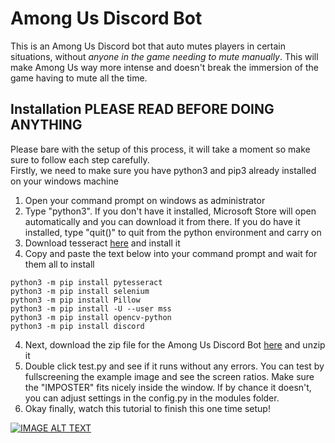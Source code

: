 # Among Us Discord Bot

This is an Among Us Discord bot that auto mutes players in certain situations, without *anyone in the game needing to mute manually*. This will make Among Us way more intense and doesn't break the immersion of the game having to mute all the time.

## Installation PLEASE READ BEFORE DOING ANYTHING

Please bare with the setup of this process, it will take a moment so make sure to follow each step carefully. <br />
Firstly, we need to make sure you have python3 and pip3 already installed on your windows machine

1) Open your command prompt on windows as administrator
2) Type "python3". If you don't have it installed, Microsoft Store will open automatically and you can download it from there. If you do have it installed, type "quit()" to quit from the python environment and carry on
3) Download tesseract <a href="https://digi.bib.uni-mannheim.de/tesseract/tesseract-ocr-w64-setup-v5.0.0-alpha.20200328.exe" download>here</a> and install it
3) Copy and paste the text below into your command prompt and wait for them all to install

``` 
python3 -m pip install pytesseract
python3 -m pip install selenium
python3 -m pip install Pillow
python3 -m pip install -U --user mss
python3 -m pip install opencv-python
python3 -m pip install discord
```

4) Next, download the zip file for the Among Us Discord Bot <a href="https://github.com/alpharaoh/AmongUsBot/releases/download/v01/AmongUsBot.zip" download>here</a> and unzip it
5) Double click test.py and see if it runs without any errors. You can test by fullscreening the example image and see the screen ratios. Make sure the "IMPOSTER" fits nicely inside the window. If by chance it doesn't, you can adjust settings in the config.py in the modules folder.
5) Okay finally, watch this tutorial to finish this one time setup! 


[![IMAGE ALT TEXT](https://i.imgur.com/VgEd7qa.jpg)](https://www.youtube.com/watch?v=TrBBLbwmQic "AMONG US Discord Mute Bot [Download and Setup Tutorial]")
